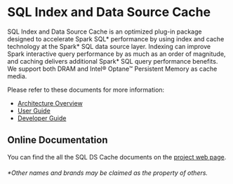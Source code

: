 # SQL Index and Data Source Cache

SQL Index and Data Source Cache is an optimized plug-in package designed to accelerate Spark SQL\* performance by using index and cache technology at the Spark* SQL data source layer. Indexing can improve Spark interactive query performance by as much as an order of magnitude, and caching delivers additional Spark* SQL query performance benefits. We support both DRAM and Intel® Optane™ Persistent Memory as cache media.

Please refer to these documents for more information:

* [Architecture Overview](docs/Architect-Overview.md)
* [User Guide](docs/User-Guide.md)
* [Developer Guide](docs/Developer-Guide.md)

## Online Documentation

You can find the all the SQL DS Cache documents on the [project web page](https://oap-project.github.io/sql-ds-cache/).


###### \*Other names and brands may be claimed as the property of others.
